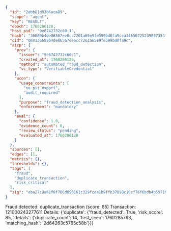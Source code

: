 ```json
{
  "id": "2abb81d93b6aca89",
  "scope": "agent",
  "key": "RESULT",
  "epoch": 1760286128,
  "host_pid": "9e6742732c60:1",
  "hash": "36689b4de86567ee6cc7261a65e9fe599bd0fa9cea34556725239897353f89a9",
  "cid": "QmV136689b4de86567ee6cc7261a65e9fe599bd0fa9c",
  "aicp": {
    "prov": {
      "issuer": "9e6742732c60:1",
      "created_at": 1760286128,
      "method": "automated_fraud_detection",
      "vc_type": "VerifiableCredential"
    },
    "ucon": {
      "usage_constraints": [
        "no_pii_export",
        "audit_required"
      ],
      "purpose": "fraud_detection_analysis",
      "enforcement": "mandatory"
    },
    "eval": {
      "confidence": 1.0,
      "evidence_count": 0,
      "review_status": "pending",
      "evaluated_at": 1760286128
    }
  },
  "sources": [],
  "edges": [],
  "metrics": {},
  "thresholds": {},
  "tags": [
    "fraud",
    "duplicate_transaction",
    "risk_critical"
  ],
  "sig": "eba27c9a61f0f786d096161c329fcda1b9ffb37098c10cf76f6bdb4b597193f6"
}
```

Fraud detected: duplicate_transaction (score: 85)
Transaction: 121000243277611
Details: {'duplicate': {'fraud_detected': True, 'risk_score': 85, 'details': {'duplicate_count': 14, 'first_seen': 1760285763, 'matching_hash': '2d64263c5765c58b'}}}